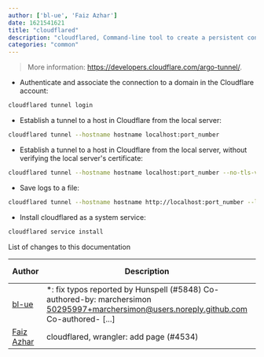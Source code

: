 ```yaml
---
author: ['bl-ue', 'Faiz Azhar']
date: 1621541621
title: "cloudflared"
description: "cloudflared, Command-line tool to create a persistent connection to the Cloudflare network."
categories: "common"
---
```

> More information: <https://developers.cloudflare.com/argo-tunnel/>.

- Authenticate and associate the connection to a domain in the Cloudflare account:

```bash
cloudflared tunnel login
```

- Establish a tunnel to a host in Cloudflare from the local server:

```bash
cloudflared tunnel --hostname hostname localhost:port_number
```

- Establish a tunnel to a host in Cloudflare from the local server, without verifying the local server's certificate:

```bash
cloudflared tunnel --hostname hostname localhost:port_number --no-tls-verify
```

- Save logs to a file:

```bash
cloudflared tunnel --hostname hostname http://localhost:port_number --loglevel panic|fatal|error|warn|info|debug --logfile path/to/file
```

- Install cloudflared as a system service:

```bash
cloudflared service install
```
List of changes to this documentation


Author | Description | ISO 8601 Date | GitHub link
------|-----|-----|-----
[bl-ue](mailto:54780737+bl-ue@users.noreply.github.com) | *: fix typos reported by Hunspell (#5848) Co-authored-by: marchersimon <50295997+marchersimon@users.noreply.github.com> Co-authored- [...] | 2021-05-20T22:13:41 | [8ebd171d6f00](https://github.com/tldr-pages/tldr/commit/8ebd171d6f001698709fefc02b1fd5cc9f3a99c4)
[Faiz Azhar](mailto:gabanz@gmail.com) | cloudflared, wrangler: add page (#4534) | 2020-11-10T12:46:02 | [f346bc66e77d](https://github.com/tldr-pages/tldr/commit/f346bc66e77d04a0fd843a988c80932c4b91e379)


